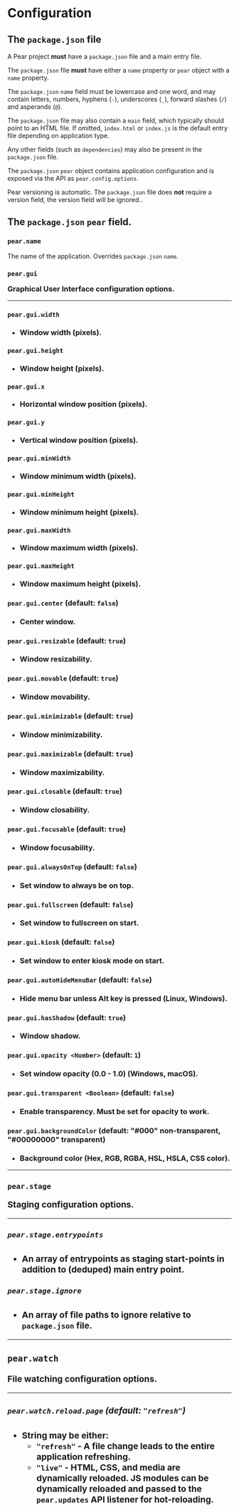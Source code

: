 # Configuration

## The `package.json` file

A Pear project **must** have a `package.json` file and a main entry file.

The `package.json` file **must** have either a `name` property or `pear` object with a `name` property.

The `package.json` `name` field must be lowercase and one word, and may contain letters, numbers, hyphens (`-`), underscores (`_`), forward slashes (`/`) and asperands (`@`).

The `package.json` file may also contain a `main` field, which typically should point to an HTML file. If omitted, `index.html` or `index.js` is the default entry file depending on application type.

Any other fields (such as `dependencies`) may also be present in the `package.json` file.

The `package.json` `pear` object contains application configuration and is exposed via the API as `pear.config.options`.

Pear versioning is automatic. The `package.json` file does **not** require a version field, the version field will be ignored..

## The `package.json` `pear` field.

### `pear.name` <String>

The name of the application. Overrides `package.json` `name`.

### `pear.gui` <Object>

**Graphical User Interface configuration options.**

---

#### `pear.gui.width` <Number>
- Window width (pixels).

#### `pear.gui.height` <Number>
- Window height (pixels).

#### `pear.gui.x` <Number>
- Horizontal window position (pixels).

#### `pear.gui.y` <Number>
- Vertical window position (pixels).

#### `pear.gui.minWidth` <Number>
- Window minimum width (pixels).

#### `pear.gui.minHeight` <Number>
- Window minimum height (pixels).

#### `pear.gui.maxWidth` <Number>
- Window maximum width (pixels).

#### `pear.gui.maxHeight` <Number>
- Window maximum height (pixels).

#### `pear.gui.center` <Boolean> (default: `false`)
- Center window.

#### `pear.gui.resizable` <Boolean> (default: `true`)
- Window resizability.

#### `pear.gui.movable` <Boolean> (default: `true`)
- Window movability.

#### `pear.gui.minimizable` <Boolean> (default: `true`)
- Window minimizability.

#### `pear.gui.maximizable` <Boolean> (default: `true`)
- Window maximizability.

#### `pear.gui.closable` <Boolean> (default: `true`)
- Window closability.

#### `pear.gui.focusable` <Boolean> (default: `true`)
- Window focusability.

#### `pear.gui.alwaysOnTop` <Boolean> (default: `false`)
- Set window to always be on top.

#### `pear.gui.fullscreen` <Boolean> (default: `false`)
- Set window to fullscreen on start.

#### `pear.gui.kiosk` <Boolean> (default: `false`)
- Set window to enter kiosk mode on start.

#### `pear.gui.autoHideMenuBar` <Boolean> (default: `false`)
- Hide menu bar unless Alt key is pressed (Linux, Windows).

#### `pear.gui.hasShadow` <Boolean> (default: `true`)
- Window shadow.

#### `pear.gui.opacity <Number>` (default: `1`)
- Set window opacity (0.0 - 1.0) (Windows, macOS).

#### `pear.gui.transparent <Boolean>` (default: `false`)
- Enable transparency. Must be set for opacity to work.

#### `pear.gui.backgroundColor` <String> (default: "#000" non-transparent, "#00000000" transparent)
- Background color (Hex, RGB, RGBA, HSL, HSLA, CSS color).

---

### `pear.stage` <Object>

**Staging configuration options.**

---

##### `pear.stage.entrypoints` <Array>
- An array of entrypoints as staging start-points in addition to (deduped) main entry point.

##### `pear.stage.ignore` <Array>
- An array of file paths to ignore relative to `package.json` file.

---

### `pear.watch`

**File watching configuration options.**

---

##### `pear.watch.reload.page` <String> (default: `"refresh"`)
- String may be either:
  * `"refresh"` - A file change leads to the entire application refreshing.
  * `"live"` - HTML, CSS, and media are dynamically reloaded. JS modules can be dynamically reloaded and passed to the `pear.updates` API listener for hot-reloading.


